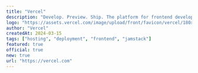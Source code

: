 ```yaml
---
title: "Vercel"
description: "Develop. Preview. Ship. The platform for frontend developers, providing the speed and reliability innovators need to create at the moment of inspiration."
logo: "https://assets.vercel.com/image/upload/front/favicon/vercel/180x180.png"
author: "Vercel"
createdAt: 2024-03-15
tags: ["hosting", "deployment", "frontend", "jamstack"]
featured: true
official: true
new: true
url: "https://vercel.com"
---
```

